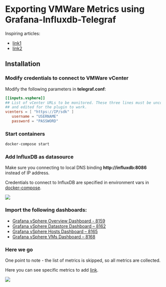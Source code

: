# Exporting VMWare Metrics using Grafana-Influxdb-Telegraf

Inspiring articles:
- [link1](https://computingforgeeks.com/how-to-monitor-vmware-esxi-with-grafana-and-telegraf/)
- [link2](https://jorgedelacruz.uk/2018/10/01/looking-for-the-perfect-dashboard-influxdb-telegraf-and-grafana-part-xii-native-telegraf-plugin-for-vsphere/)


## Installation

### Modify credentials to connect to VMWare vCenter

Modify the following parameters in **telegraf.conf**:

``` toml
[[inputs.vsphere]]
## List of vCenter URLs to be monitored. These three lines must be uncommented
## and edited for the plugin to work.
vcenters = [ "https://IP/sdk" ]
   username = "USERNAME"
   password = "PASSWORD"
```

### Start containers
```bash
docker-compose start
```

### Add InfluxDB as datasource

Make sure you connecting to local DNS binding **http://influxdb:8086** instead of IP address.

Credentials to connect to InfluxDB are specified in environment vars in [docker-compose](docker-compose.yaml).

![](https://itsecforu.ru/wp-content/uploads/2019/04/grafana-add-influxdb-data-source-02-768x421.png)


### Import the following dashboards:
- [Grafana vSphere Overview Dashboard - 8159](https://grafana.com/dashboards/8159)
- [Grafana vSphere Datastore Dashboard – 8162](https://grafana.com/dashboards/8162)
- [Grafana vSphere Hosts Dashboard – 8165](https://grafana.com/dashboards/8165)
- [Grafana vSphere VMs Dashboard – 8168](https://grafana.com/dashboards/8168)

### Here we go

One point to note - the list of metrics is skipped, so all metrics are collected.

Here you can see specific metrics to add [link](https://github.com/influxdata/telegraf/tree/master/plugins/inputs/vsphere).

![](https://camo.githubusercontent.com/dffee05782a4cf90b20e74f859bb3c8138a87e83/68747470733a2f2f7777772e6a6f72676564656c616372757a2e65732f77702d636f6e74656e742f75706c6f6164732f323031382f31302f67726166616e612d657378692d3032322e706e67)
